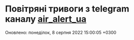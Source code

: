 # Повітряні тривоги з telegram каналу [air_alert_ua](https://t.me/air_alert_ua)

Оновлено:
понеділок, 8 серпня 2022 15:00:05 +0300
